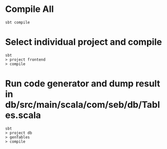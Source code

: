 Compile All
===========

`sbt compile`

Select individual project and compile
=====================================
```
sbt
> project frontend
> compile
```
Run code generator and dump result in db/src/main/scala/com/seb/db/Tables.scala
===============================================================================

```
sbt
> project db
> genTables
> compile
```

